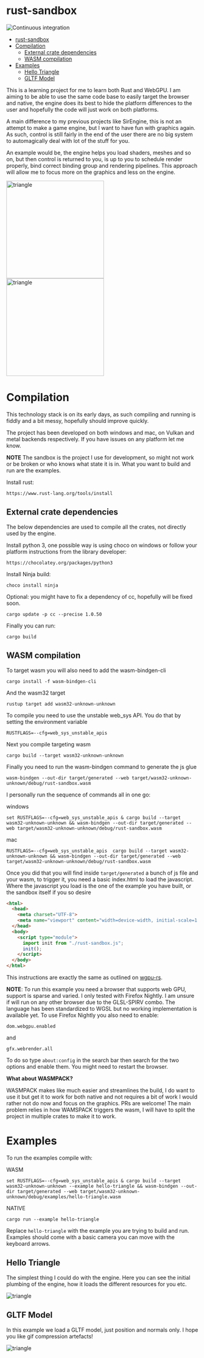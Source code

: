 # rust-sandbox

![Continuous integration](https://github.com/giordi91/rust-sandbox/workflows/Continuous%20integration/badge.svg)


- [rust-sandbox](#rust-sandbox)
- [Compilation](#compilation)
  - [External crate dependencies](#external-crate-dependencies)
  - [WASM compilation](#wasm-compilation)
- [Examples](#examples)
  - [Hello Triangle](#hello-triangle)
  - [GLTF Model](#gltf-model)

This is a learning project for me to learn both Rust and WebGPU. I am aiming to be able to use the same code base to easily target the browser and native, the engine does its best to 
hide the platform differences to the user and hopefully the code will just work on both platforms.

A main difference to my previous projects like SirEngine, this is not an attempt to make a game engine, but I want to have fun with graphics again. As such, control is still fairly in the end of the user there are no big system to automagically deal with lot of the stuff for you. 

An example would be, the engine helps you load shaders, meshes and so on, but then control is returned to you, is up to you to schedule render properly, bind correct binding group and rendering pipelines. This approach will allow me to focus more on the graphics and less on the engine.


<img src="examples/hello-triangle/screenshot.png" alt="triangle" width="256"/>
<img src="examples/gltf-model/suzanne.gif" alt="triangle" width="256"/>

# Compilation

This technology stack is on its early days, as such compiling and running is fiddly and a bit messy, hopefully should improve quickly.

The project has been developed on both windows and mac, on Vulkan and metal backends respectively. If you have issues on any platform let me know.

**NOTE**
The sandbox is the project I use for development, so might not work or be broken or who knows what state it is in. What you want to build and run are the examples. 


Install rust:
```
https://www.rust-lang.org/tools/install
```
## External crate dependencies
The below dependencies are used to compile all the crates, not directly
used by the engine.

Install python 3, one possible way is using choco on windows or follow your platform instructions from the library developer:
```
https://chocolatey.org/packages/python3
```
Install Ninja build:
```
choco install ninja
```

Optional: you might have to fix a dependency of cc, hopefully will be fixed soon.
```
cargo update -p cc --precise 1.0.50
```

Finally you can run:
```
cargo build
```

## WASM compilation

To target wasm you will also need to add the wasm-bindgen-cli
```
cargo install -f wasm-bindgen-cli
```

And the wasm32 target

```
rustup target add wasm32-unknown-unknown
```

To compile you need to use the unstable web_sys API. You do that by setting the environment variable
```
RUSTFLAGS=--cfg=web_sys_unstable_apis
``` 

Next you compile targeting wasm
```
cargo build --target wasm32-unknown-unknown
```

Finally you need to run the wasm-bindgen command to generate the js glue
```
wasm-bindgen --out-dir target/generated --web target/wasm32-unknown-unknown/debug/rust-sandbox.wasm
```

I personally run the sequence of commands all in one go:

windows
```
set RUSTFLAGS=--cfg=web_sys_unstable_apis & cargo build --target wasm32-unknown-unknown && wasm-bindgen --out-dir target/generated --web target/wasm32-unknown-unknown/debug/rust-sandbox.wasm
```

mac
```
RUSTFLAGS=--cfg=web_sys_unstable_apis  cargo build --target wasm32-unknown-unknown && wasm-bindgen --out-dir target/generated --web target/wasm32-unknown-unknown/debug/rust-sandbox.wasm
```

Once you did that  you will find inside ```target/generated``` a bunch of js file and your wasm, to trigger it, you need a basic index.html to load the javascript. Where the javascript you load is the one of the example you have built, or the sandbox itself if you so desire

```html
<html>
  <head>
    <meta charset="UTF-8">
    <meta name="viewport" content="width=device-width, initial-scale=1.0">
  </head>
  <body>
    <script type="module">
      import init from "./rust-sandbox.js";
      init();
    </script>
  </body>
</html>
```

This instructions are exactly the same as outlined on [wgpu-rs](https://github.com/gfx-rs/wgpu-rs).

**NOTE**: To run this example you need a browser that supports web GPU, support is sparse and varied. I only tested with Firefox Nightly. I am unsure if will run on any other browser due to the GLSL-SPIRV combo. The language has been standardized to WGSL but no working implementation is available yet. To use Firefox Nightly you also need to enable:

```
dom.webgpu.enabled
```
and

```
gfx.webrender.all
```
To do so type ```about:config``` in the search bar then search for the two options and enable them. You might need to restart the browser.

**What about WASMPACK?**

WASMPACK makes like much easier and streamlines the build, I do want to use it but get it to work for both native and not requires a bit of work I would rather not do now and focus on the graphics. PRs are welcome!
The main problem relies in how WAMSPACK triggers the wasm, I will have to split the project in multiple crates to make it to work.

# Examples

To run the examples compile with:

WASM
```
set RUSTFLAGS=--cfg=web_sys_unstable_apis & cargo build --target wasm32-unknown-unknown --example hello-triangle && wasm-bindgen --out-dir target/generated --web target/wasm32-unknown-unknown/debug/examples/hello-triangle.wasm
```

NATIVE
```
cargo run --example hello-triangle
```

Replace ```hello-triangle``` with the example you are trying to build and run.
Examples should come with a basic camera you can move with the keyboard arrows.

## Hello Triangle

The simplest thing I could do with the engine. Here you can see the initial plumbing of the engine, how it loads the different resources for you etc.

<img src="examples/hello-triangle/screenshot.png" alt="triangle"/>


## GLTF Model

In this example we load a GLTF model, just position and normals only. I hope you like
gif compression artefacts!

<img src="examples/gltf-model/suzanne.gif" alt="triangle">
